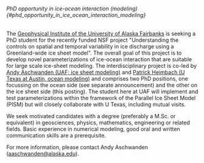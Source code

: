 ###### PhD opportunity in ice-ocean interaction (modeling) {#phd_opportunity_in_ice_ocean_interaction_modeling}

The [Geophysical Institute of the University of Alaska
Fairbanks](http://www.gi.alaska.edu/) is seeking a PhD
student for the recently funded NSF project \"Understanding the controls
on spatial and temporal variability in ice discharge using a
Greenland-wide ice sheet model\". The overall goal of this project is to
develop novel parameterizations of ice-ocean interaction that are
suitable for large scale ice-sheet modeling. The interdisciplinary
project is co-led by [Andy Aschwanden (UAF; ice sheet
modeling)](http://glaciers.gi.alaska.edu/people/aschwanden)
and [Patrick Heimbach (U Texas at Austin, ocean
modeling)](https://heimbach.wordpress.com/) and comprises two
PhD positions, one focussing on the ocean side (see separate
announcement) and the other on the ice sheet side (this posting). The
student here at UAF will implement and test parameterizations within the
framework of the Parallel Ice Sheet Model (PISM) but will closely
collaborate with U Texas, including mutual visits.

We seek motivated candidates with a degree (preferably a M.Sc. or
equivalent) in geosciences, physics, mathematics, engineering or related
fields. Basic experience in numerical modeling, good oral and written
communication skills are a prerequisite.

For more information, please contact Andy Aschwanden
([aaschwanden\@alaska.edu](aaschwanden@alaska.edu)).
